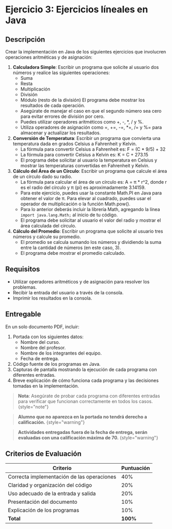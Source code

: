 # Ejercicio 3: Ejercicios líneales en Java

## Descripción

Crear la implementación en Java de los siguientes ejercicios que involucren operaciones aritméticas y de asignación:

1. **Calculadora Simple**: Escribir un programa que solicite al usuario dos números y realice las siguientes
   operaciones:
    * Suma
    * Resta
    * Multiplicación
    * División
    * Módulo (resto de la división)
      El programa debe mostrar los resultados de cada operación.
    * Asegúrate de manejar el caso en que el segundo número sea cero para evitar errores de división por cero.
    * Puedes utilizar operadores aritméticos como +, -, *, / y %.
    * Utiliza operadores de asignación como =, +=, -=, *=, /= y %= para almacenar y actualizar los resultados.
2. **Conversión de Temperatura**: Escribir un programa que convierta una temperatura dada en grados Celsius a Fahrenheit
   y Kelvin.
    * La fórmula para convertir Celsius a Fahrenheit es: F = (C * 9/5) + 32
    * La fórmula para convertir Celsius a Kelvin es: K = C + 273.15
    * El programa debe solicitar al usuario la temperatura en Celsius y mostrar las temperaturas convertidas en
      Fahrenheit y Kelvin.
3. **Cálculo del Área de un Círculo**: Escribir un programa que calcule el área de un círculo dado su radio.
    * La fórmula para calcular el área de un círculo es: A = π * r^2, donde r es el radio del círculo y π (pi) es
      aproximadamente 3.14159.
    * Para este ejercicio, puedes usar la constante Math.PI en Java para obtener el valor de π. Para elevar al cuadrado,
      puedes usar el operador de multiplicación o la función Math.pow().
    * Para lo anterior deberás incluir la librería Math, agregando la línea `import java.lang.Math;` al inicio de tu
      código.
    * El programa debe solicitar al usuario el valor del radio y mostrar el área calculada del círculo.
4. **Cálculo del Promedio**: Escribir un programa que solicite al usuario tres números y calcule su promedio.
    * El promedio se calcula sumando los números y dividiendo la suma entre la cantidad de números (en este caso, 3).
    * El programa debe mostrar el promedio calculado.

## Requisitos

* Utilizar operadores aritméticos y de asignación para resolver los problemas.
* Recibir la entrada del usuario a través de la consola.
* Imprimir los resultados en la consola.

## Entregable

En un solo documento PDF, incluir:

1. Portada con los siguientes datos:
    * Nombre del curso.
    * Nombre del profesor.
    * Nombre de los integrantes del equipo.
    * Fecha de entrega.
2. Código fuente de los programas en Java.
3. Capturas de pantalla mostrando la ejecución de cada programa con diferentes entradas.
4. Breve explicación de cómo funciona cada programa y las decisiones tomadas en la implementación.

> **Nota**: Asegúrate de probar cada programa con diferentes entradas para verificar que funcionan correctamente en
> todos los casos.
> {style="note"}

> **Alumno que no aparezca en la portada no tendrá derecho a calificación.**
> {style="warning"}

> **Actividades entregadas fuera de la fecha de entrega, serán evaluadas con una calificación máxima de 70.**
> {style="warning"}

## Criterios de Evaluación

| Criterio                                   | Puntuación |
|--------------------------------------------|------------|
| Correcta implementación de las operaciones | 40%        |
| Claridad y organización del código         | 20%        |
| Uso adecuado de la entrada y salida        | 20%        |
| Presentación del documento                 | 10%        |
| Explicación de los programas               | 10%        |
| **Total**                                  | **100%**   |